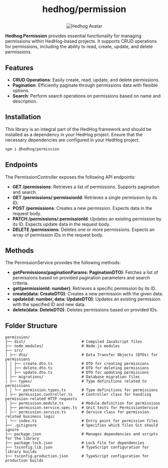 # <p align="center">hedhog/permission</p>

<p align="center">
  <img src="https://avatars.githubusercontent.com/u/177489127?s=200&v=4" alt="Hedhog Avatar" />
</p>

**Hedhog Permission** provides essential functionality for managing permissions within HedHog-based projects. It supports CRUD operations for permissions, including the ability to read, create, update, and delete permissions.

## Features

- **CRUD Operations**: Easily create, read, update, and delete permissions.
- **Pagination**: Efficiently paginate through permissions data with flexible options.
- **Search**: Perform search operations on permissions based on name and description.

## Installation

This library is an integral part of the HedHog framework and should be installed as a dependency in your HedHog project. Ensure that the necessary dependencies are configured in your HedHog project.

```bash
npm i @hedhog/permission
```

## Endpoints

The PermissionController exposes the following API endpoints:

- **GET /permissions**: Retrieves a list of permissions. Supports pagination and search.
- **GET /permissions/:permissionId**: Retrieves a single permission by its ID.
- **POST /permissions**: Creates a new permission. Expects data in the request body.
- **PATCH /permissions/:permissionId**: Updates an existing permission by its ID. Expects update data in the request body.
- **DELETE /permissions**: Deletes one or more permissions. Expects an array of permission IDs in the request body.

## Methods

The PermissionService provides the following methods:

- **getPermissions(paginationParams: PaginationDTO)**: Fetches a list of permissions based on provided pagination parameters and search criteria.
- **get(permissionId: number)**: Retrieves a specific permission by its ID.
- **create(data: CreateDTO)**: Creates a new permission with the given data.
- **update(id: number, data: UpdateDTO)**: Updates an existing permission with the specified ID and new data.
- **delete(data: DeleteDTO)**: Deletes permissions based on provided IDs.

## Folder Structure

```plaintext
permission/
├── dist/                         # Compiled JavaScript files
├── node_modules/                 # Node.js modules
├── src/
│ ├── dto/                        # Data Transfer Objects (DTOs) for permissions
│ │ ├── create.dto.ts             # DTO for creating permissions
│ │ ├── delete.dto.ts             # DTO for deleting permissions
│ │ ├── update.dto.ts             # DTO for updating permissions
│ ├── migrations/                 # Database migration files
│ ├── types/                      # Type definitions related to permissions
│ │ └── permission.types.ts       # Type definitions for permissions
│ ├── permission.controller.ts    # Controller class for handling permission-related HTTP requests
│ ├── permission.module.ts        # Module definition for permissions
│ ├── permission.service.spec.ts  # Unit tests for PermissionService
│ ├── permission.service.ts       # Service class for permission-related business logic
│ └── index.ts                    # Entry point for permission files
├── .gitignore                    # Specifies which files Git should ignore
├── package.json                  # Manages dependencies and scripts for the library
├── package-lock.json             # Lock file for dependencies
├── tsconfig.lib.json             # TypeScript configuration for library builds
├── tsconfig.production.json      # TypeScript configuration for production builds
```
